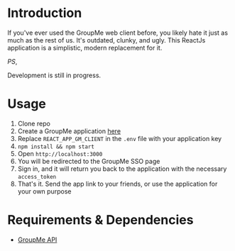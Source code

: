 # Introduction
If you've ever used the GroupMe web client before, you likely hate it just as much as the rest of us. It's outdated, clunky, and ugly. This ReactJs application is a simplistic, modern replacement for it.

*PS*,

Development is still in progress.

# Usage
1. Clone repo
2. Create a GroupMe application [here](https://dev.groupme.com/applications)
3. Replace `REACT_APP_GM_CLIENT` in the `.env` file with your application key
4. `npm install && npm start`
5. Open `http://localhost:3000`
6. You will be redirected to the GroupMe SSO page
7. Sign in, and it will return you back to the application with the necessary `access_token`
8. That's it. Send the app link to your friends, or use the application for your own purpose

# Requirements & Dependencies
- [GroupMe API](https://dev.groupme.com/)
